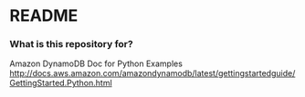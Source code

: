 # README #



### What is this repository for? ###

Amazon DynamoDB Doc for Python Examples
http://docs.aws.amazon.com/amazondynamodb/latest/gettingstartedguide/GettingStarted.Python.html
